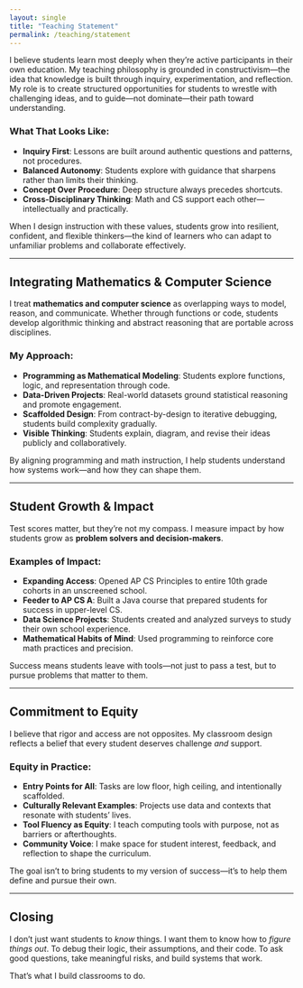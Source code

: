 ```yaml
---
layout: single
title: "Teaching Statement"
permalink: /teaching/statement
---
```


I believe students learn most deeply when they’re active participants in their own education. My teaching philosophy is grounded in constructivism—the idea that knowledge is built through inquiry, experimentation, and reflection. My role is to create structured opportunities for students to wrestle with challenging ideas, and to guide—not dominate—their path toward understanding.

### What That Looks Like:
- **Inquiry First**: Lessons are built around authentic questions and patterns, not procedures.
- **Balanced Autonomy**: Students explore with guidance that sharpens rather than limits their thinking.
- **Concept Over Procedure**: Deep structure always precedes shortcuts.
- **Cross-Disciplinary Thinking**: Math and CS support each other—intellectually and practically.

When I design instruction with these values, students grow into resilient, confident, and flexible thinkers—the kind of learners who can adapt to unfamiliar problems and collaborate effectively.

---

## Integrating Mathematics & Computer Science

I treat **mathematics and computer science** as overlapping ways to model, reason, and communicate. Whether through functions or code, students develop algorithmic thinking and abstract reasoning that are portable across disciplines.

### My Approach:
- **Programming as Mathematical Modeling**: Students explore functions, logic, and representation through code.
- **Data-Driven Projects**: Real-world datasets ground statistical reasoning and promote engagement.
- **Scaffolded Design**: From contract-by-design to iterative debugging, students build complexity gradually.
- **Visible Thinking**: Students explain, diagram, and revise their ideas publicly and collaboratively.

By aligning programming and math instruction, I help students understand how systems work—and how they can shape them.

---

## Student Growth & Impact

Test scores matter, but they’re not my compass. I measure impact by how students grow as **problem solvers and decision-makers**.

### Examples of Impact:
- **Expanding Access**: Opened AP CS Principles to entire 10th grade cohorts in an unscreened school.
- **Feeder to AP CS A**: Built a Java course that prepared students for success in upper-level CS.
- **Data Science Projects**: Students created and analyzed surveys to study their own school experience.
- **Mathematical Habits of Mind**: Used programming to reinforce core math practices and precision.

Success means students leave with tools—not just to pass a test, but to pursue problems that matter to them.

---

## Commitment to Equity

I believe that rigor and access are not opposites. My classroom design reflects a belief that every student deserves challenge *and* support.

### Equity in Practice:
- **Entry Points for All**: Tasks are low floor, high ceiling, and intentionally scaffolded.
- **Culturally Relevant Examples**: Projects use data and contexts that resonate with students’ lives.
- **Tool Fluency as Equity**: I teach computing tools with purpose, not as barriers or afterthoughts.
- **Community Voice**: I make space for student interest, feedback, and reflection to shape the curriculum.

The goal isn’t to bring students to my version of success—it’s to help them define and pursue their own.

---

## Closing

I don’t just want students to *know* things. I want them to know how to *figure things out*. To debug their logic, their assumptions, and their code. To ask good questions, take meaningful risks, and build systems that work.

That’s what I build classrooms to do.

